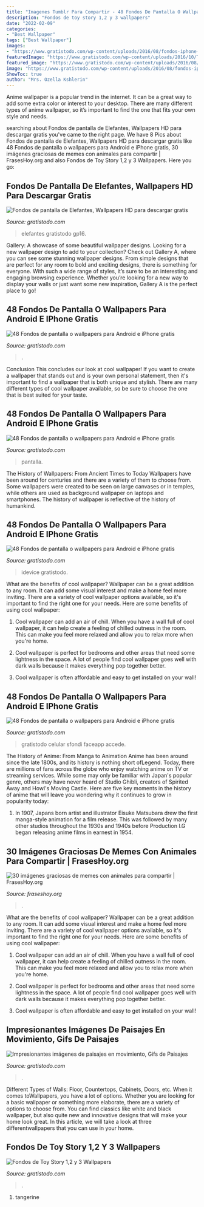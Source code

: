 ```yaml
---
title: "Imagenes Tumblr Para Compartir - 48 Fondos De Pantalla O Wallpapers Para Android E Iphone Gratis"
description: "Fondos de toy story 1,2 y 3 wallpapers"
date: "2022-02-09"
categories:
- "Best Wallpaper"
tags: ["Best Wallpaper"]
images:
- "https://www.gratistodo.com/wp-content/uploads/2016/08/fondos-iphone-8-800x1182.jpg"
featuredImage: "https://www.gratistodo.com/wp-content/uploads/2016/10/Toy-Story-Wallpapers-4.jpg"
featured_image: "https://www.gratistodo.com/wp-content/uploads/2016/08/fondos-iphone-28.jpg"
image: "https://www.gratistodo.com/wp-content/uploads/2016/08/fondos-iphone-33-800x1182.jpg"
ShowToc: true
author: "Mrs. Ozella Kshlerin"
---
```



Anime wallpaper is a popular trend in the internet. It can be a great way to add some extra color or interest to your desktop. There are many different types of anime wallpaper, so it’s important to find the one that fits your own style and needs.

	

		
searching about Fondos de pantalla de Elefantes, Wallpapers HD para descargar gratis you've came to the right page. We have 8 Pics about Fondos de pantalla de Elefantes, Wallpapers HD para descargar gratis like 48 Fondos de pantalla o wallpapers para Android e iPhone gratis, 30 imágenes graciosas de memes con animales para compartir | FrasesHoy.org and also Fondos de Toy Story 1,2 y 3 Wallpapers. Here you go:
		
    
## Fondos De Pantalla De Elefantes, Wallpapers HD Para Descargar Gratis

<img loading=lazy src="https://www.gratistodo.com/wp-content/uploads/2016/12/elefantes-wallpapers-12-800x450.jpg" onerror="this.onerror=null;this.src='https://tse4.mm.bing.net/th?id=OIP.WJjZ4wSKloDoXT3HrzUXxQHaEK&amp;pid=15.1';" alt="Fondos de pantalla de Elefantes, Wallpapers HD para descargar gratis">

_Source: gratistodo.com_

>elefantes gratistodo gp16. 

	

Gallery: A showcase of some beautiful wallpaper designs.
Looking for a new wallpaper design to add to your collection? Check out Gallery A, where you can see some stunning wallpaper designs. From simple designs that are perfect for any room to bold and exciting designs, there is something for everyone. With such a wide range of styles, it’s sure to be an interesting and engaging browsing experience. Whether you’re looking for a new way to display your walls or just want some new inspiration, Gallery A is the perfect place to go!





	
	
    
## 48 Fondos De Pantalla O Wallpapers Para Android E IPhone Gratis

<img loading=lazy src="https://www.gratistodo.com/wp-content/uploads/2016/08/fondos-iphone-28.jpg" onerror="this.onerror=null;this.src='https://tse1.mm.bing.net/th?id=OIP.uTz5cx_fkPvUKeDLLlQiSAHaNq&amp;pid=15.1';" alt="48 Fondos de pantalla o wallpapers para Android e iPhone gratis">

_Source: gratistodo.com_

>. 

	

Conclusion
This concludes our look at cool wallpaper! If you want to create a wallpaper that stands out and is your own personal statement, then it's important to find a wallpaper that is both unique and stylish. There are many different types of cool wallpaper available, so be sure to choose the one that is best suited for your taste.

    
## 48 Fondos De Pantalla O Wallpapers Para Android E IPhone Gratis

<img loading=lazy src="https://www.gratistodo.com/wp-content/uploads/2016/08/fondos-iphone-11.jpg" onerror="this.onerror=null;this.src='https://tse1.mm.bing.net/th?id=OIP.7NZzRhH76hw-wGPMTCeYoQHaNJ&amp;pid=15.1';" alt="48 Fondos de pantalla o wallpapers para Android e iPhone gratis">

_Source: gratistodo.com_

>pantalla. 

	

The History of Wallpapers: From Ancient Times to Today
Wallpapers have been around for centuries and there are a variety of them to choose from. Some wallpapers were created to be seen on large canvases or in temples, while others are used as background wallpaper on laptops and smartphones. The history of wallpaper is reflective of the history of humankind.

    
## 48 Fondos De Pantalla O Wallpapers Para Android E IPhone Gratis

<img loading=lazy src="https://www.gratistodo.com/wp-content/uploads/2016/08/fondos-iphone-33-800x1182.jpg" onerror="this.onerror=null;this.src='https://tse3.mm.bing.net/th?id=OIP.bW4gEp1MGpt9ArPGS-LQ6gHaK8&amp;pid=15.1';" alt="48 Fondos de pantalla o wallpapers para Android e iPhone gratis">

_Source: gratistodo.com_

>idevice gratistodo. 

	

What are the benefits of cool wallpaper?
Wallpaper can be a great addition to any room. It can add some visual interest and make a home feel more inviting. There are a variety of cool wallpaper options available, so it's important to find the right one for your needs. Here are some benefits of using cool wallpaper: 
1. Cool wallpaper can add an air of chill. When you have a wall full of cool wallpaper, it can help create a feeling of chilled outness in the room. This can make you feel more relaxed and allow you to relax more when you're home. 

2. Cool wallpaper is perfect for bedrooms and other areas that need some lightness in the space. A lot of people find cool wallpaper goes well with dark walls because it makes everything pop together better. 

3. Cool wallpaper is often affordable and easy to get installed on your wall!

    
## 48 Fondos De Pantalla O Wallpapers Para Android E IPhone Gratis

<img loading=lazy src="https://www.gratistodo.com/wp-content/uploads/2016/08/fondos-iphone-8-800x1182.jpg" onerror="this.onerror=null;this.src='https://tse2.mm.bing.net/th?id=OIP.RKKMpbj7X20aomXNBBkWwwHaK8&amp;pid=15.1';" alt="48 Fondos de pantalla o wallpapers para Android e iPhone gratis">

_Source: gratistodo.com_

>gratistodo celular sfondi faceapp accede. 

	

The History of Anime: From Manga to Animation
Anime has been around since the late 1800s, and its history is nothing short ofLegend. Today, there are millions of fans across the globe who enjoy watching anime on TV or streaming services. While some may only be familiar with Japan's popular genre, others may have never heard of Studio Ghibli, creators of Spirited Away and Howl's Moving Castle. Here are five key moments in the history of anime that will leave you wondering why it continues to grow in popularity today:
1) In 1907, Japans born artist and illustrator Eisuke Matsubara drew the first manga-style animation for a film release. This was followed by many other studios throughout the 1930s and 1940s before Production I.G began releasing anime films in earnest in 1954.

    
## 30 Imágenes Graciosas De Memes Con Animales Para Compartir | FrasesHoy.org

<img loading=lazy src="https://fraseshoy.org/wp-content/uploads/2016/04/animal-28.jpg" onerror="this.onerror=null;this.src='https://tse1.mm.bing.net/th?id=OIP.HX4mBOXYXuo__dl5G2GToAHaKZ&amp;pid=15.1';" alt="30 imágenes graciosas de memes con animales para compartir | FrasesHoy.org">

_Source: fraseshoy.org_

>. 

	

What are the benefits of cool wallpaper?
Wallpaper can be a great addition to any room. It can add some visual interest and make a home feel more inviting. There are a variety of cool wallpaper options available, so it's important to find the right one for your needs. Here are some benefits of using cool wallpaper: 
1. Cool wallpaper can add an air of chill. When you have a wall full of cool wallpaper, it can help create a feeling of chilled outness in the room. This can make you feel more relaxed and allow you to relax more when you're home. 

2. Cool wallpaper is perfect for bedrooms and other areas that need some lightness in the space. A lot of people find cool wallpaper goes well with dark walls because it makes everything pop together better. 

3. Cool wallpaper is often affordable and easy to get installed on your wall!

    
## Impresionantes Imágenes De Paisajes En Movimiento, Gifs De Paisajes

<img loading=lazy src="https://www.gratistodo.com/wp-content/uploads/2016/01/03-paisajes-en-movimiento.gif" onerror="this.onerror=null;this.src='https://tse4.mm.bing.net/th?id=OIP.FmJxqUK9qFEk76-5-7sgIAHaJ3&amp;pid=15.1';" alt="Impresionantes imágenes de paisajes en movimiento, Gifs de Paisajes">

_Source: gratistodo.com_

>. 

	

Different Types of Walls: Floor, Countertops, Cabinets, Doors, etc.
When it comes toWallpapers, you have a lot of options. Whether you are looking for a basic wallpaper or something more elaborate, there are a variety of options to choose from. You can find classics like white and black wallpaper, but also quite new and innovative designs that will make your home look great. In this article, we will take a look at three differentwallpapers that you can use in your home.

    
## Fondos De Toy Story 1,2 Y 3 Wallpapers

<img loading=lazy src="https://www.gratistodo.com/wp-content/uploads/2016/10/Toy-Story-Wallpapers-4.jpg" onerror="this.onerror=null;this.src='https://tse2.mm.bing.net/th?id=OIP.GhqQ99A1NzQtgmA5p8RivQHaEo&amp;pid=15.1';" alt="Fondos de Toy Story 1,2 y 3 Wallpapers">

_Source: gratistodo.com_

>. 

	

1. tangerine 

